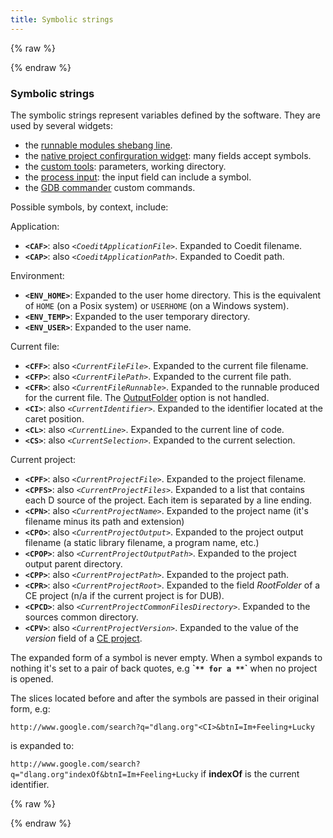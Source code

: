 ```yaml
---
title: Symbolic strings
---
```


{% raw %}
<script src="//cdnjs.cloudflare.com/ajax/libs/anchor-js/4.0.0/anchor.min.js"></script>
{% endraw %}

### Symbolic strings

The symbolic strings represent variables defined by the software. They are used by several widgets:

- the [runnable modules shebang line](features_runnables).
- the [native project confirguration widget](widgets_ce_project_editor): many fields accept symbols.
- the [custom tools](widgets_custom_tools): parameters, working directory.
- the [process input](widgets_process_input): the input field can include a symbol.
- the [GDB commander](widgets_gdb_commander) custom commands.

Possible symbols, by context, include:

Application:

- **`<CAF>`**: also _`<CoeditApplicationFile>`_. Expanded to Coedit filename.
- **`<CAP>`**: also _`<CoeditApplicationPath>`_. Expanded to Coedit path.

Environment:

- **`<ENV_HOME>`**: Expanded to the user home directory. This is the equivalent of `HOME` (on a Posix system) or `USERHOME` (on a Windows system).
- **`<ENV_TEMP>`**: Expanded to the user temporary directory.
- **`<ENV_USER>`**: Expanded to the user name.

Current file:

- **`<CFF>`**: also _`<CurrentFileFile>`_. Expanded to the current file filename.
- **`<CFP>`**: also _`<CurrentFilePath>`_. Expanded to the current file path.
- **`<CFR>`**: also _`<CurrentFileRunnable>`_. Expanded to the runnable produced for the current file. The [OutputFolder](features_runnables) option is not handled.
- **`<CI>`**: also _`<CurrentIdentifier>`_. Expanded to the identifier located at the caret position.
- **`<CL>`**: also _`<CurrentLine>`_. Expanded to the current line of code.
- **`<CS>`**: also _`<CurrentSelection>`_. Expanded to the current selection.

Current project:

- **`<CPF>`**: also _`<CurrentProjectFile>`_. Expanded to the project filename.
- **`<CPFS>`**: also _`<CurrentProjectFiles>`_. Expanded to a list that contains each D source of the project. Each item is separated by a line ending.
- **`<CPN>`**: also _`<CurrentProjectName>`_. Expanded to the project name (it's filename minus its path and extension)
- **`<CPO>`**: also _`<CurrentProjectOutput>`_. Expanded to the project output filename (a static library filename, a program name, etc.)
- **`<CPOP>`**: also _`<CurrentProjectOutputPath>`_. Expanded to the project output parent directory.
- **`<CPP>`**: also _`<CurrentProjectPath>`_. Expanded to the project path.
- **`<CPR>`**: also _`<CurrentProjectRoot>`_. Expanded to the field _RootFolder_ of a CE project (n/a if the current project is for DUB).
- **`<CPCD>`**: also _`<CurrentProjectCommonFilesDirectory>`_. Expanded to the sources common directory.
- **`<CPV>`**: also _`<CurrentProjectVersion>`_. Expanded to the value of the _version_ field of a [CE project](widgets_ce_project_editor).

The expanded form of a symbol is never empty. When a symbol expands to nothing it's set to a pair of back quotes, e.g **\``** for a **`<CPP>`** when no project is opened.

The slices located before and after the symbols are passed in their original form, e.g:

`http://www.google.com/search?q="dlang.org"<CI>&btnI=Im+Feeling+Lucky`

is expanded to: 

`http://www.google.com/search?q="dlang.org"indexOf&btnI=Im+Feeling+Lucky` if **indexOf** is the current identifier. 

{% raw %}
<script>
anchors.add();
</script>
{% endraw %}
